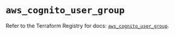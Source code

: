 # `aws_cognito_user_group`

Refer to the Terraform Registry for docs: [`aws_cognito_user_group`](https://registry.terraform.io/providers/hashicorp/aws/5.77.0/docs/resources/cognito_user_group).
